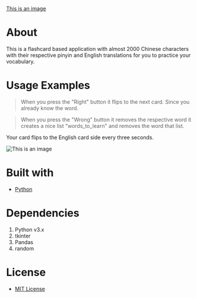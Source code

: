 [This is an image](https://i.imgur.com/7jOi4Qi.png)

# About
This is a flashcard based application with almost 2000 Chinese characters with their respective pinyin and English translations for you to practice your vocabulary.

# Usage Examples
>When you press the "Right" button it flips to the next card. Since you already know the word.

>When you press the "Wrong" button it removes the respective word it creates a nice list "words_to_learn" and removes the word that list.

Your card flips to the English card side every three seconds.

![This is an image](https://i.imgur.com/zQv2Z0x.gif)

# Built with
- [Python](https://www.python.org/)

# Dependencies
1. Python v3.x
2. tkinter
3. Pandas
4. random

# License
- [MIT License](https://github.com/Solyyy/flash-card-app/blob/main/LICENSE.TXT)
